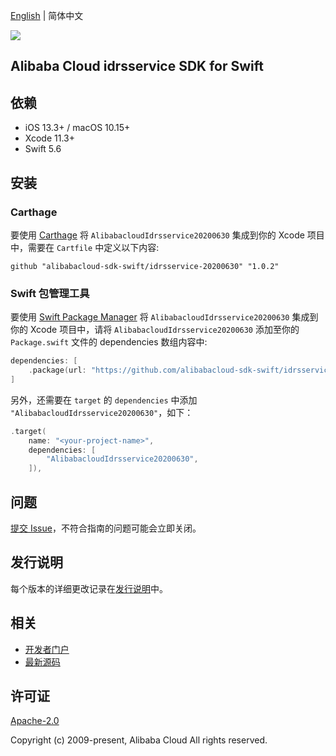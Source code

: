 [English](README.md) | 简体中文

![](https://aliyunsdk-pages.alicdn.com/icons/AlibabaCloud.svg)

## Alibaba Cloud idrsservice SDK for Swift

## 依赖

- iOS 13.3+ / macOS 10.15+
- Xcode 11.3+
- Swift 5.6

## 安装

### Carthage

要使用 [Carthage](https://github.com/Carthage/Carthage) 将 `AlibabacloudIdrsservice20200630` 集成到你的 Xcode 项目中，需要在 `Cartfile` 中定义以下内容:

```ogdl
github "alibabacloud-sdk-swift/idrsservice-20200630" "1.0.2"
```

### Swift 包管理工具

要使用 [Swift Package Manager](https://swift.org/package-manager/) 将 `AlibabacloudIdrsservice20200630` 集成到你的 Xcode 项目中，请将 `AlibabacloudIdrsservice20200630` 添加至你的 `Package.swift` 文件的 dependencies 数组内容中:

```swift
dependencies: [
    .package(url: "https://github.com/alibabacloud-sdk-swift/idrsservice-20200630.git", from: "1.0.2")
]
```

另外，还需要在 `target` 的 `dependencies` 中添加 `"AlibabacloudIdrsservice20200630"`，如下：

```swift
.target(
    name: "<your-project-name>",
    dependencies: [
        "AlibabacloudIdrsservice20200630",
    ]),
```

## 问题

[提交 Issue](https://github.com/alibabacloud-sdk-swift/idrsservice-20200630/issues/new)，不符合指南的问题可能会立即关闭。

## 发行说明

每个版本的详细更改记录在[发行说明](./ChangeLog.txt)中。

## 相关

* [开发者门户](https://next.api.aliyun.com/home)
* [最新源码](https://github.com/alibabacloud-sdk-swift/idrsservice-20200630)

## 许可证

[Apache-2.0](http://www.apache.org/licenses/LICENSE-2.0)

Copyright (c) 2009-present, Alibaba Cloud All rights reserved.
